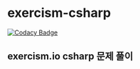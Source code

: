 # exercism-csharp

[![Codacy Badge](https://api.codacy.com/project/badge/Grade/73d6a3dedd9447d2abc9a8aa9ab26c8d)](https://www.codacy.com/app/KimDaesap/exercism-csharp?utm_source=github.com&amp;utm_medium=referral&amp;utm_content=KimDaesap/exercism-csharp&amp;utm_campaign=Badge_Grade)

## exercism.io csharp 문제 풀이
